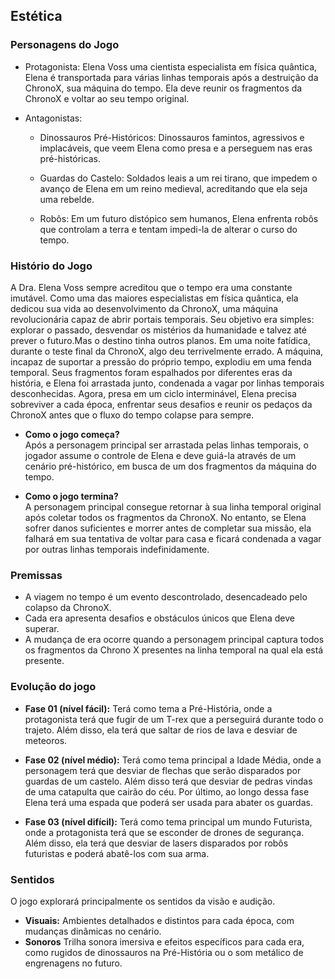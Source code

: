 ## Estética

### Personagens do Jogo 

- Protagonista: Elena Voss uma cientista especialista em física quântica, Elena é transportada para várias linhas temporais após a destruição da ChronoX, sua máquina do tempo. Ela deve reunir os fragmentos da ChronoX e voltar ao seu tempo original.

- Antagonistas:

    - Dinossauros Pré-Históricos: Dinossauros famintos, agressivos e implacáveis, que veem Elena como presa e a perseguem nas eras pré-históricas.

    - Guardas do Castelo: Soldados leais a um rei tirano, que impedem o avanço de Elena em um reino medieval, acreditando que ela seja uma rebelde.

    - Robôs: Em um futuro distópico sem humanos, Elena enfrenta robôs que controlam a terra e tentam impedi-la de alterar o curso do tempo.

### Histório do Jogo
A Dra. Elena Voss sempre acreditou que o tempo era uma constante imutável. Como uma das maiores especialistas em física quântica, ela dedicou sua vida ao desenvolvimento da ChronoX, uma máquina revolucionária capaz de abrir portais temporais. Seu objetivo era simples: explorar o passado, desvendar os mistérios da humanidade e talvez até prever o futuro.Mas o destino tinha outros planos.
Em uma noite fatídica, durante o teste final da ChronoX, algo deu terrivelmente errado. A máquina, incapaz de suportar a pressão do próprio tempo, explodiu em uma fenda temporal. Seus fragmentos foram espalhados por diferentes eras da história, e Elena foi arrastada junto, condenada a vagar por linhas temporais desconhecidas.
Agora, presa em um ciclo interminável, Elena precisa sobreviver a cada época, enfrentar seus desafios e reunir os pedaços da ChronoX antes que o fluxo do tempo colapse para sempre.

 
 - **Como o jogo começa?**  
Após a personagem principal ser arrastada pelas linhas temporais, o jogador assume o controle de Elena e deve guiá-la através de um cenário pré-histórico, em busca de um dos fragmentos da máquina do tempo.

- **Como o jogo termina?**  
A personagem principal consegue retornar à sua linha temporal original após coletar todos os fragmentos da ChronoX. No entanto, se Elena sofrer danos suficientes e morrer antes de completar sua missão, ela falhará em sua tentativa de voltar para casa e ficará condenada a vagar por outras linhas temporais indefinidamente.


### Premissas
- A viagem no tempo é um evento descontrolado, desencadeado pelo colapso da ChronoX.
- Cada era apresenta desafios e obstáculos únicos que Elena deve superar.
- A mudança de era ocorre quando a personagem principal captura todos os fragmentos da Chrono X presentes na linha temporal na qual ela está presente.

 ### Evolução do jogo
    
- **Fase 01 (nível fácil):** Terá como tema a Pré-História, onde a protagonista terá que fugir de um T-rex que a perseguirá durante todo o trajeto. Além disso, ela terá que saltar de rios de lava e desviar de meteoros.

- **Fase 02 (nível médio):** Terá como tema principal a Idade Média, onde a personagem terá que desviar de flechas que serão disparados por guardas de um castelo. Além disso terá que desviar de pedras vindas de uma catapulta que cairão do céu. Por último, ao longo dessa fase Elena terá uma espada que poderá ser usada para abater os guardas.

- **Fase 03 (nível difícil):** Terá como tema principal um mundo Futurista, onde a protagonista terá que se esconder de drones de segurança. Além disso, ela terá que desviar de lasers disparados por robôs futuristas e poderá abatê-los com sua arma. 

### Sentidos
O jogo explorará principalmente os sentidos da visão e audição.  
- **Visuais:** Ambientes detalhados e distintos para cada época, com mudanças dinâmicas no cenário.  
- **Sonoros** Trilha sonora imersiva e efeitos específicos para cada era, como rugidos de dinossauros na Pré-História ou o som metálico de engrenagens no futuro.
